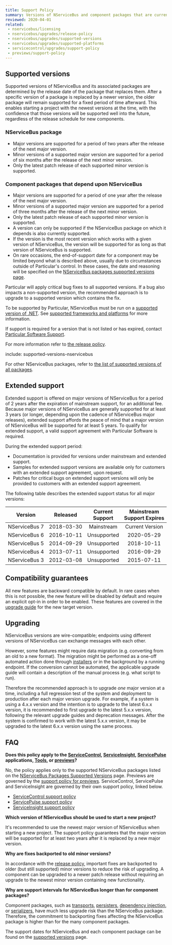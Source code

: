 ```yaml
---
title: Support Policy
summary: Versions of NServiceBus and component packages that are currently supported
reviewed: 2020-04-01
related:
 - nservicebus/licensing
 - nservicebus/upgrades/release-policy
 - nservicebus/upgrades/supported-versions
 - nservicebus/upgrades/supported-platforms
 - servicecontrol/upgrades/support-policy
 - previews/support-policy
---
```


## Supported versions

Supported versions of NServiceBus and its associated packages are determined by the release date of the package that replaces them. After a specific version of a package is replaced by a newer version, the older package will remain supported for a fixed period of time afterward. This enables starting a project with the newest versions at the time, with the confidence that those versions will be supported well into the future, regardless of the release schedule for new components.

### NServiceBus package

- Major versions are supported for a period of two years after the release of the next major version.
- Minor versions of a supported major version are supported for a period of six months after the release of the next minor version.
- Only the latest patch release of each supported minor version is supported.

### Component packages that depend upon NServiceBus

- Major versions are supported for a period of one year after the release of the next major version.
- Minor versions of a supported major version are supported for a period of three months after the release of the next minor version.
- Only the latest patch release of each supported minor version is supported.
- A version can only be supported if the NServiceBus package on which it depends is also currently supported.
- If the version is the most recent version which works with a given version of NServiceBus, the version will be supported for as long as that version of NServiceBus is supported.
- On rare occasions, the end-of-support date for a component may be limited beyond what is described above, usually due to circumstances outside of Particular's control. In these cases, the date and reasoning will be specified on the [NServiceBus packages supported versions page](supported-versions.md).

Particular will apply critical bug fixes to all supported versions. If a bug also impacts a non-supported version, the recommended approach is to upgrade to a supported version which contains the fix.

To be supported by Particular, NServiceBus must be run on a [supported version of .NET](https://dotnet.microsoft.com/en-us/platform/support/policy). See [supported frameworks and platforms](supported-platforms.md) for more information.

If support is required for a version that is not listed or has expired, contact [Particular Software Support](https://particular.net/contactus).

For more information refer to [the release policy](/nservicebus/upgrades/release-policy.md).

include: supported-versions-nservicebus

For other NServiceBus packages, refer to [the list of supported versions of all packages](supported-versions.md).

## Extended support

Extended support is offered on major versions of NServiceBus for a period of 2 years after the expiration of mainstream support, for an additional fee. Because major versions of NServiceBus are generally supported for at least 3 years (or longer, depending upon the cadence of NServiceBus major releases), extended support affords the peace of mind that a major version of NServiceBus will be supported for at least 5 years. To qualify for extended support, a valid support agreement with Particular Software is required.

During the extended support period:

- Documentation is provided for versions under mainstream and extended support.
- Samples for extended support versions are available only for customers with an extended support agreement, upon request.
- Patches for critical bugs on extended support versions will only be provided to customers with an extended support agreement.

The following table describes the extended support status for all major versions:

|          Version           |  Released               | Current Support | Mainstream <nobr>Support Expires</nobr> | Extended <nobr>Support Expires</nobr> |
| :------------------------: | :---------------------: | :-------------: | :-------------------------------------: | :-----------------------------------: |
| <nobr>NServiceBus 7</nobr> | <nobr>2018-03-30</nobr> |   Mainstream    |             Current Version             |            Current Version            |
| <nobr>NServiceBus 6</nobr> | <nobr>2016-10-11</nobr> |   Unsupported   |               2020-05-29                |              2022-05-29               |
| <nobr>NServiceBus 5</nobr> | <nobr>2014-09-29</nobr> |   Unsupported   |               2018-10-11                |              2020-10-12               |
| <nobr>NServiceBus 4</nobr> | <nobr>2013-07-11</nobr> |   Unsupported   |               2016-09-29                |              2018-09-29               |
| <nobr>NServiceBus 3</nobr> | <nobr>2012-03-08</nobr> |   Unsupported   |               2015-07-11                |              2017-07-11               |

## Compatibility guarantees

All new features are backward compatible by default. In rare cases when this is not possible, the new feature will be disabled by default and require an explicit opt-in in order to be enabled. These features are covered in the [upgrade guide](/nservicebus/upgrades/) for the new target version.

## Upgrading

NServiceBus versions are wire-compatible; endpoints using different versions of NServiceBus can exchange messages with each other.

However, some features might require data migration (e.g. converting from an old to a new format). The migration might be performed as a one-off automated action done through [installers](/nservicebus/operations/installers.md) or in the background by a running endpoint. If the conversion cannot be automated, the applicable upgrade guide will contain a description of the manual process (e.g. what script to run).

Therefore the recommended approach is to upgrade *one* major version at a time, including a full regression test of the system and deployment to production after each major version upgrade. For example, if a system is using a 4.x.x version and the intention is to upgrade to the latest 6.x.x version, it is recommended to first upgrade to the latest 5.x.x version, following the relevant upgrade guides and deprecation messages. After the system is confirmed to work with the latest 5.x.x version, it may be upgraded to the latest 6.x.x version using the same process.

## FAQ

**Does this policy apply to the [ServiceControl](/servicecontrol/), [ServiceInsight](/serviceinsight/), [ServicePulse](/servicepulse/) applications, [Tools](/nservicebus/tools/), or [previews](/previews/)?**

No, the policy applies only to the supported NServiceBus packages listed on the [NServiceBus Packages Supported Versions](supported-versions.md) page. Previews are governed by the [support policy for previews](/previews/support-policy.md). ServiceControl, ServicePulse and ServiceInsight are governed by their own support policy, linked below. 

- [ServiceControl support policy](/servicecontrol/upgrades/support-policy.md)
- [ServicePulse support policy](/servicepulse/support-policy.md)
- [ServiceInsight support policy](/serviceinsight/support-policy.md)

**Which version of NServiceBus should be used to start a new project?**

It's recommended to use the newest major version of NServiceBus when starting a new project. The support policy guarantees that the major version will be supported for at least two years after it is replaced by a new major version.

**Why are fixes backported to old minor versions?**

In accordance with the [release policy](release-policy.md), important fixes are backported to older (but still supported) minor versions to reduce the risk of upgrading. A component can be upgraded to a newer patch release without requiring an upgrade to the newest minor version containing new functionality.

**Why are support intervals for NServiceBus longer than for component packages?**

Component packages, such as [transports](/transports/), [persisters](/persistence/), [dependency injection](/nservicebus/dependency-injection/), or [serializers](/nservicebus/serialization/), have much less upgrade risk than the NServiceBus package. Therefore, the commitment to backporting fixes affecting the NServiceBus package is higher than for the many component packages.

The support dates for NServiceBus and each component package can be found on the [supported versions](supported-versions.md) page.

<script type="text/javascript" src="supported-versions.js"></script>
